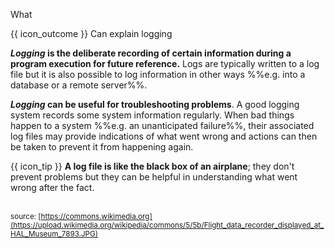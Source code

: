 <span id="title">What</span>

<span id="prereqs"></span>

<span id="outcomes">{{ icon_outcome }} Can explain logging</span>

<div id="body">

**_Logging_ is the deliberate recording of certain information during a program execution for future reference.** Logs are typically written to a log file but it is also possible to log information in other ways %%e.g. into a database or a remote server%%.

**_Logging_ can be useful for troubleshooting problems**. A good logging system records some system information regularly. When bad things happen to a system %%e.g. an unanticipated failure%%, their associated log files may provide indications of what went wrong and actions can then be taken to prevent it from happening again.

<div v-closeable alt="blackbox photo">

<box>

{{ icon_tip }} **A log file is like the <tooltip content="flight data recorder">black box</tooltip> of an airplane**; they don't prevent problems but they can be helpful in understanding what went wrong after the fact.

<div class="non-printable">

<pic eager src="https://upload.wikimedia.org/wikipedia/commons/5/5b/Flight_data_recorder_displayed_at_HAL_Museum_7893.JPG" width="250"><br>
<sub>source: [https://commons.wikimedia.org](https://upload.wikimedia.org/wikipedia/commons/5/5b/Flight_data_recorder_displayed_at_HAL_Museum_7893.JPG)</sub>
</div>
</box>

</div>

</div>

<div id="extras">
<include src="exercisesPanel.md" boilerplate/>
</div>
